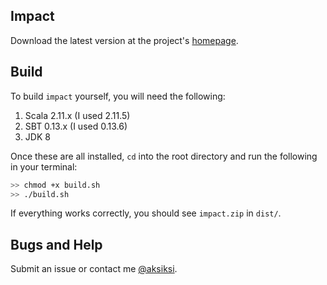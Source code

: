 ## Impact

Download the latest version at the project's [homepage](http://assil.me/impact/).

## Build

To build `impact` yourself, you will need the following:

1. Scala 2.11.x (I used 2.11.5)
2. SBT 0.13.x (I used 0.13.6)
3. JDK 8

Once these are all installed, `cd` into the root directory and run the following in your terminal:

```bash
>> chmod +x build.sh
>> ./build.sh
```

If everything works correctly, you should see `impact.zip` in `dist/`.

## Bugs and Help

Submit an issue or contact me [@aksiksi](https://twitter.com/aksiksi).
